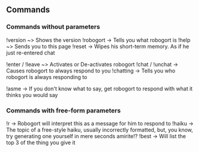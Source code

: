 ## Commands

### Commands without parameters

!version ~> Shows the version
!robogort -> Tells you what robogort is
!help ~> Sends you to this page
!reset -> Wipes his short-term memory. As if he just re-entered chat

!enter / !leave ~> Activates or De-activates robogort
!chat / !unchat -> Causes robogort to always respond to you
!chatting -> Tells you who robogort is always responding to

!asme -> If you don't know what to say, get robogort to respond with what it thinks you would say

### Commands with free-form parameters

!r -> Robogort will interpret this as a message for him to respond to
!haiku -> The topic of a free-style haiku, usually incorrectly formatted, but, you know, try generating one yourself in mere seconds amirite!?
!best -> Will list the top 3 of the thing you give it
